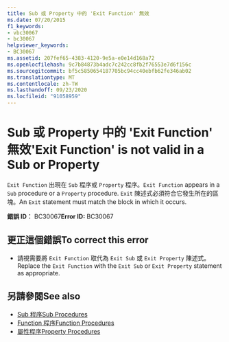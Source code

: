 ```yaml
---
title: Sub 或 Property 中的 'Exit Function' 無效
ms.date: 07/20/2015
f1_keywords:
- vbc30067
- bc30067
helpviewer_keywords:
- BC30067
ms.assetid: 207fef65-4383-4120-9e5a-e0e14d168a72
ms.openlocfilehash: 9c7b84873b4adc7c242cc8fb2f76553e7d6f156c
ms.sourcegitcommit: bf5c5850654187705bc94cc40ebfb62fe346ab02
ms.translationtype: MT
ms.contentlocale: zh-TW
ms.lasthandoff: 09/23/2020
ms.locfileid: "91058959"
---
```

# <a name="exit-function-is-not-valid-in-a-sub-or-property"></a><span data-ttu-id="7f5b7-102">Sub 或 Property 中的 'Exit Function' 無效</span><span class="sxs-lookup"><span data-stu-id="7f5b7-102">'Exit Function' is not valid in a Sub or Property</span></span>

<span data-ttu-id="7f5b7-103">`Exit Function` 出現在 `Sub` 程序或 `Property` 程序。</span><span class="sxs-lookup"><span data-stu-id="7f5b7-103">`Exit Function` appears in a `Sub` procedure or a `Property` procedure.</span></span> <span data-ttu-id="7f5b7-104">`Exit` 陳述式必須符合它發生所在的區塊。</span><span class="sxs-lookup"><span data-stu-id="7f5b7-104">An `Exit` statement must match the block in which it occurs.</span></span>  
  
 <span data-ttu-id="7f5b7-105">**錯誤 ID︰** BC30067</span><span class="sxs-lookup"><span data-stu-id="7f5b7-105">**Error ID:** BC30067</span></span>  
  
## <a name="to-correct-this-error"></a><span data-ttu-id="7f5b7-106">更正這個錯誤</span><span class="sxs-lookup"><span data-stu-id="7f5b7-106">To correct this error</span></span>  
  
- <span data-ttu-id="7f5b7-107">請視需要將 `Exit Function` 取代為 `Exit Sub` 或 `Exit Property` 陳述式。</span><span class="sxs-lookup"><span data-stu-id="7f5b7-107">Replace the `Exit Function` with the `Exit Sub` or `Exit Property` statement as appropriate.</span></span>  
  
## <a name="see-also"></a><span data-ttu-id="7f5b7-108">另請參閱</span><span class="sxs-lookup"><span data-stu-id="7f5b7-108">See also</span></span>

- [<span data-ttu-id="7f5b7-109">Sub 程序</span><span class="sxs-lookup"><span data-stu-id="7f5b7-109">Sub Procedures</span></span>](../programming-guide/language-features/procedures/sub-procedures.md)
- [<span data-ttu-id="7f5b7-110">Function 程序</span><span class="sxs-lookup"><span data-stu-id="7f5b7-110">Function Procedures</span></span>](../programming-guide/language-features/procedures/function-procedures.md)
- [<span data-ttu-id="7f5b7-111">屬性程序</span><span class="sxs-lookup"><span data-stu-id="7f5b7-111">Property Procedures</span></span>](../programming-guide/language-features/procedures/property-procedures.md)
